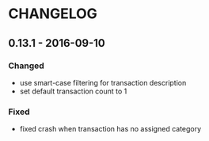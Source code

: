 # CHANGELOG

## 0.13.1 - 2016-09-10

### Changed

- use smart-case filtering for transaction description
- set default transaction count to 1

### Fixed

- fixed crash when transaction has no assigned category
